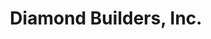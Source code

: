 ---
layout: startup_page
title: "Diamond Builders, Inc."
id: "diamondbuilders.com"
permalink: "/diamondbuildersincdiamondbuilders.com04112025/"
website: "https://www.diamondbuilders.com/"
funding_round: "Debt and Equity Investment"
funding_amount: ""
investors: "LO3 Capital, Tamarix Equity Partners"
about: "Diamond Builders, Inc. (DBI) manufactures prefabricated modular buildings for government and commercial sectors, including education, industrial, disaster relief, healthcare, and military applications. Their customizable, high-quality structures offer fast, cost-effective, and environmentally friendly solutions compared to traditional construction methods. DBI's products provide both long and short-term solutions for diverse end-users."
markets: "Construction, Modular Buildings, Modular Construction, Relocatable Buildings, Education, Government Projects, Technology, Military, Commercial, and Industrial"
hq: "Douglas, Georgia, United States"
founded_year: "2002"
linkedin: "https://www.linkedin.com/company/diamond-builders-inc."
twitter: ""
instagram: ""
facebook: "https://www.facebook.com/profile.php?id=100063858150634"
crunchbase: ""
pitchbook: "https://pitchbook.com/profiles/company/568907-65"

# SEO Optimization
meta_title: "Diamond Builders, Inc. - Debt and Equity Investment"
meta_description: "Diamond Builders, Inc., Diamond Builders, Inc. (DBI) manufactures prefabricated modular buildings for government and commercial sectors, including education, industrial, disa..."
meta_keywords: "Diamond Builders, Inc., Construction, Modular Buildings, Modular Construction, Relocatable Buildings, Education, Government Projects, Technology, Military, Commercial, and Industrial, Debt and Equity Investment funding"
canonical_url: "https://pkprojectstartups.github.io/projectstartups.com/diamondbuildersincdiamondbuilders.com04112025/"
---